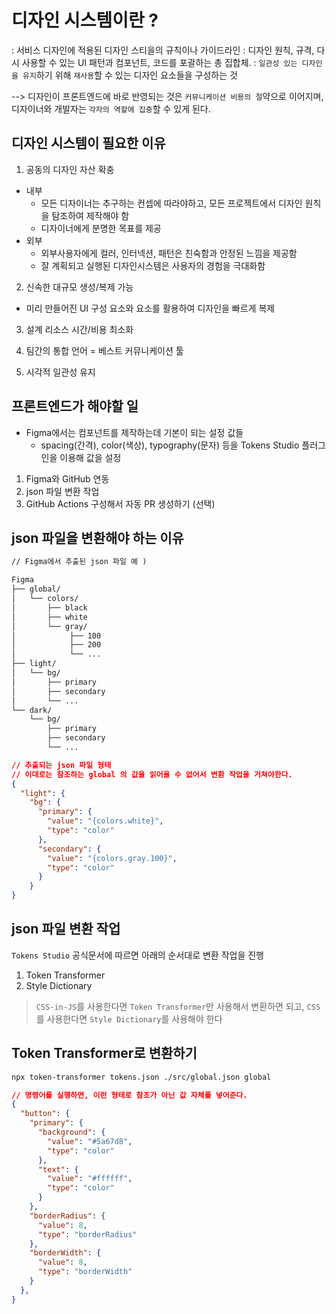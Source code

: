 # 디자인 시스템이란 ?

: 서비스 디자인에 적용된 디자인 스티을의 규칙이나 가이드라인
: 디자인 원칙, 규격, 다시 사용할 수 있는 UI 패턴과 컴포넌트, 코드를 포괄하는 총 집합체.
: `일관성 있는 디자인을 유지`하기 위해 `재사용`할 수 있는 디자인 요소들을 구성하는 것

--> 디자인이 프론트엔드에 바로 반영되는 것은 `커뮤니케이션 비용의 절`약으로 이어지며, 디자이너와 개발자는 `각자의 역할에 집중`할 수 있게 된다.


## 디자인 시스템이 필요한 이유

1. 공동의 디자인 자산 확충
- 내부 
  - 모든 디자이너는 추구하는 컨셉에 따라야하고, 모든 프로젝트에서 디자인 원칙을 탐조하여 제작해야 함
  - 디자이너에게 분명한 목표를 제공
- 외부
  - 외부사용자에게 컬러, 인터넥션, 패턴은 친숙함과 안정된 느낌을 제공함
  - 잘 계획되고 실행된 디자인시스템은 사용자의 경험을 극대화함

2. 신속한 대규모 생성/복제 가능
- 미리 만들어진 UI 구성 요소와 요소를 활용하여 디자인을 빠르게 복제

3. 설계 리소스 시간/비용 최소화

4. 팀간의 통합 언어 = 베스트 커뮤니케이션 툴

5. 시각적 일관성 유지


## 프론트엔드가 해야할 일

- Figma에서는 컴포넌트를 제작하는데 기본이 되는 설정 값들 
  - spacing(간격), color(색상), typography(문자) 등을 Tokens Studio 플러그인을 이용해 값을 설정

1. Figma와 GitHub 연동
2. json 파일 변환 작업
3. GitHub Actions 구성해서 자동 PR 생성하기 (선택)

## json 파일을 변환해야 하는 이유

```markdown
// Figma에서 추출된 json 파일 예 )

Figma
├── global/
│   └── colors/
│       ├── black
│       ├── white
│       └── gray/
│            ├── 100
│            ├── 200
│            └── ...
├── light/
│   └── bg/
│       ├── primary 
│       ├── secondary
│       └── ...
└── dark/
    └── bg/
        ├── primary 
        ├── secondary
        └── ...
```

```json
// 추출되는 json 파일 형태
// 이대로는 참조하는 global 의 값을 읽어올 수 없어서 변환 작업을 거쳐야한다.
{ 
  "light": {
    "bg": {
      "primary": {
        "value": "{colors.white}",
        "type": "color"
      },
      "secondary": {
        "value": "{colors.gray.100}",
        "type": "color"
      }
    }
}
```

## json 파일 변환 작업

`Tokens Studio` 공식문서에 따르면 아래의 순서대로 변환 작업을 진행

1. Token Transformer
2. Style Dictionary

> `CSS-in-JS`를 사용한다면 `Token Transformer`만 사용해서 변환하면 되고, 
> `CSS`를 사용한다면 `Style Dictionary`를 사용해야 한다

## Token Transformer로 변환하기

```markdown
npx token-transformer tokens.json ./src/global.json global
```

```json
// 명령어를 실행하면, 이런 형태로 참조가 아닌 값 자체를 넣어준다.
{
  "button": {
    "primary": {
      "background": {
        "value": "#5a67d8",
        "type": "color"
      },
      "text": {
        "value": "#ffffff",
        "type": "color"
      }
    },
    "borderRadius": {
      "value": 8,
      "type": "borderRadius"
    },
    "borderWidth": {
      "value": 8,
      "type": "borderWidth"
    }
  },
}
```





































